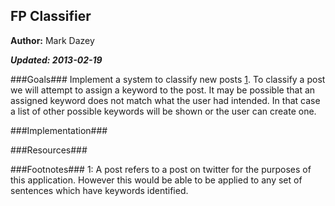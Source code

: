 FP Classifier
--------------
**Author:** Mark Dazey

_**Updated: 2013-02-19**_

###Goals###
Implement a system to classify new posts [1](#fn-post_def).  To classify a post we will attempt to assign a keyword to the post.  It may be possible that an assigned keyword does not match what the user had intended.  In that case a list of other possible keywords will be shown or the user can create one.

###Implementation###

###Resources###


###Footnotes###
1<a id="fn-post_def"/>: A post refers to a post on twitter for the purposes of this application.  However this would be able to be applied to any set of sentences which have keywords identified.
